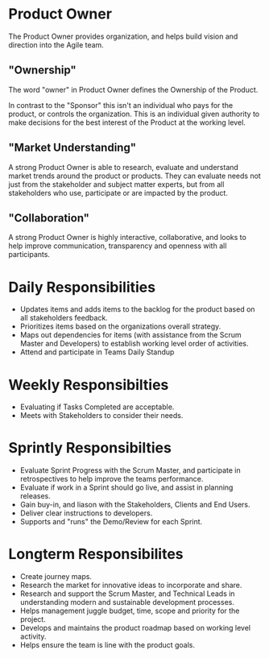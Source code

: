 # Product Owner

The Product Owner provides organization, and helps build vision and direction into the Agile team.

## "Ownership"

The word "owner" in Product Owner defines the Ownership of the Product.

In contrast to the "Sponsor" this isn't an individual who pays for the product, or controls the organization. This is an individual given authority to make decisions for the best interest of the Product at the working level.

## "Market Understanding"

A strong Product Owner is able to research, evaluate and understand market trends around the product or products. They can evaluate needs not just from the stakeholder and subject matter experts, but from all stakeholders who use, participate or are impacted by the product.

## "Collaboration"

A strong Product Owner is highly interactive, collaborative, and looks to help improve communication, transparency and openness with all participants.

# Daily Responsibilities

* Updates items and adds items to the backlog for the product based on all stakeholders feedback.
* Prioritizes items based on the organizations overall strategy.
* Maps out dependencies for items (with assistance from the Scrum Master and Developers) to establish working level order of activities.
* Attend and participate in Teams Daily Standup

# Weekly Responsibilties

* Evaluating if Tasks Completed are acceptable. 
* Meets with Stakeholders to consider their needs.

# Sprintly Responsibilties

* Evaluate Sprint Progress with the Scrum Master, and participate in retrospectives to help improve the teams performance.
* Evaluate if work in a Sprint should go live, and assist in planning releases.
* Gain buy-in, and liason with the Stakeholders, Clients and End Users.
* Deliver clear instructions to developers.
* Supports and "runs" the Demo/Review for each Sprint.

# Longterm Responsibilites

* Create journey maps.
* Research the market for innovative ideas to incorporate and share.
* Research and support the Scrum Master, and Technical Leads in understanding modern and sustainable development processes.
* Helps management juggle budget, time, scope and priority for the project.
* Develops and maintains the product roadmap based on working level activity.
* Helps ensure the team is line with the product goals.
